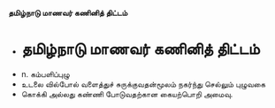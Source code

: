 **தமிழ்நாடு மாணவர் கணினித் திட்டம்**
- # தமிழ்நாடு மாணவர் கணினித் திட்டம்
- n. கம்பளிப்புழு
- உடலை வில்போல் வளைத்துச் சுருக்குவதன்மூலம் நகர்ந்து செல்லும் புழுவகை
- கொக்கி அல்லது கண்ணி போடுவதற்கான கையற்பொறி அமைவு.

